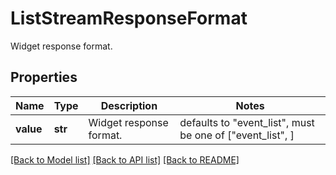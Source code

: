 # ListStreamResponseFormat

Widget response format.

## Properties

| Name      | Type    | Description             | Notes                                                     |
| --------- | ------- | ----------------------- | --------------------------------------------------------- |
| **value** | **str** | Widget response format. | defaults to "event_list", must be one of ["event_list", ] |

[[Back to Model list]](README.md#documentation-for-models) [[Back to API list]](README.md#documentation-for-api-endpoints) [[Back to README]](README.md)
